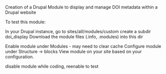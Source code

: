 Creation of a Drupal Module to display and manage DOI metadata within a Drupal website

To test this module:

In your Drupal instance, go to sites/all/modules/custom
create a subdir doi_display
Download the module files (.info, .modules) into this dir

Enable module under Modules - may need to clear cache
Configure module under Structure -> blocks
View module on your site based on your configuration.

disable module while coding, reenable to test
